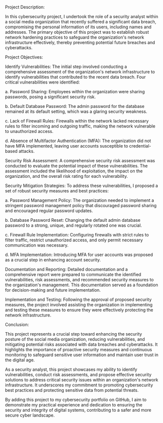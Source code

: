 Project Description:

In this cybersecurity project, I undertook the role of a security analyst within a social media organization that recently suffered a significant data breach, compromising the personal information of its users, including names and addresses. The primary objective of this project was to establish robust network hardening practices to safeguard the organization's network infrastructure effectively, thereby preventing potential future breaches and cyberattacks.

Project Objectives:

Identify Vulnerabilities: The initial step involved conducting a comprehensive assessment of the organization's network infrastructure to identify vulnerabilities that contributed to the recent data breach. Four critical vulnerabilities were identified:

a. Password Sharing: Employees within the organization were sharing passwords, posing a significant security risk.

b. Default Database Password: The admin password for the database remained at its default setting, which was a glaring security weakness.

c. Lack of Firewall Rules: Firewalls within the network lacked necessary rules to filter incoming and outgoing traffic, making the network vulnerable to unauthorized access.

d. Absence of Multifactor Authentication (MFA): The organization did not have MFA implemented, leaving user accounts susceptible to credential-based attacks.

Security Risk Assessment: A comprehensive security risk assessment was conducted to evaluate the potential impact of these vulnerabilities. The assessment included the likelihood of exploitation, the impact on the organization, and the overall risk rating for each vulnerability.

Security Mitigation Strategies: To address these vulnerabilities, I proposed a set of robust security measures and best practices:

a. Password Management Policy: The organization needed to implement a stringent password management policy that discouraged password sharing and encouraged regular password updates.

b. Database Password Reset: Changing the default admin database password to a strong, unique, and regularly rotated one was crucial.

c. Firewall Rule Implementation: Configuring firewalls with strict rules to filter traffic, restrict unauthorized access, and only permit necessary communication was necessary.

d. MFA Implementation: Introducing MFA for user accounts was proposed as a crucial step in enhancing account security.

Documentation and Reporting: Detailed documentation and a comprehensive report were prepared to communicate the identified vulnerabilities, risk assessments, and recommended security measures to the organization's management. This documentation served as a foundation for decision-making and future implementation.

Implementation and Testing: Following the approval of proposed security measures, the project involved assisting the organization in implementing and testing these measures to ensure they were effectively protecting the network infrastructure.

Conclusion:

This project represents a crucial step toward enhancing the security posture of the social media organization, reducing vulnerabilities, and mitigating potential risks associated with data breaches and cyberattacks. It highlights the importance of proactive security measures and continuous monitoring to safeguard sensitive user information and maintain user trust in the digital age.

As a security analyst, this project showcases my ability to identify vulnerabilities, conduct risk assessments, and propose effective security solutions to address critical security issues within an organization's network infrastructure. It underscores my commitment to promoting cybersecurity best practices and protecting sensitive data from potential threats.

By adding this project to my cybersecurity portfolio on GitHub, I aim to demonstrate my practical experience and dedication to ensuring the security and integrity of digital systems, contributing to a safer and more secure cyber landscape.
